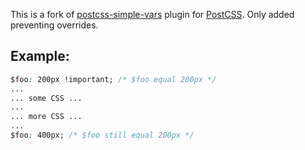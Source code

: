 [postcss-simple-vars]: https://github.com/postcss/postcss-simple-vars
[PostCSS]:             https://github.com/postcss/postcss

This is a fork of [postcss-simple-vars] plugin for [PostCSS]. Only added preventing overrides.

## Example:

```css
$foo: 200px !important; /* $foo equal 200px */
...
... some CSS ...
... 
... more CSS ...
...
$foo: 400px; /* $foo still equal 200px */
